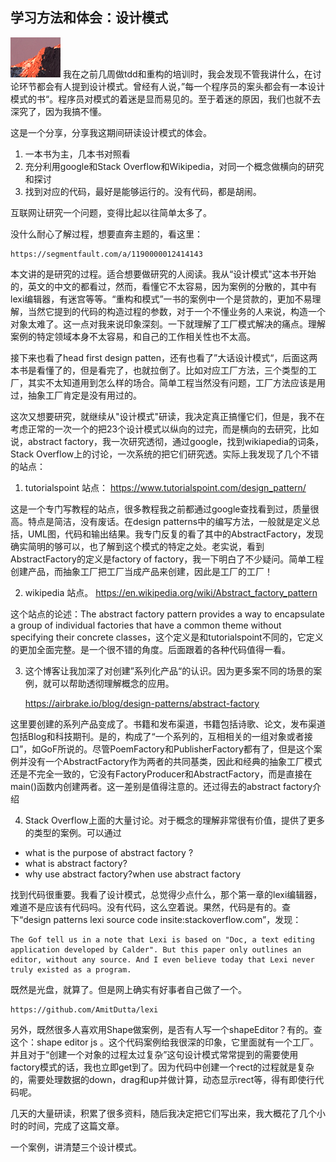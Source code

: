 ## 学习方法和体会：设计模式
![alt](img.png)
我在之前几周做tdd和重构的培训时，我会发现不管我讲什么，在讨论环节都会有人提到设计模式。曾经有人说，”每一个程序员的案头都会有一本设计模式的书“。程序员对模式的着迷是显而易见的。至于着迷的原因，我们也就不去深究了，因为我搞不懂。

这是一个分享，分享我这期间研读设计模式的体会。

1. 一本书为主，几本书对照看
2. 充分利用google和Stack Overflow和Wikipedia，对同一个概念做横向的研究和探讨
3. 找到对应的代码，最好是能够运行的。没有代码，都是胡闹。


互联网让研究一个问题，变得比起以往简单太多了。

没什么耐心了解过程，想要直奔主题的，看这里：

	https://segmentfault.com/a/1190000012414143 

本文讲的是研究的过程。适合想要做研究的人阅读。我从“设计模式"这本书开始的，英文的中文的都看过，然而，看懂它不太容易，因为案例的分散的，其中有lexi编辑器，有迷宫等等。“重构和模式”一书的案例中一个是贷款的，更加不易理解，当然它提到的代码的构造过程的参数，对于一个不懂业务的人来说，构造一个对象太难了。这一点对我来说印象深刻。一下就理解了工厂模式解决的痛点。理解案例的特定领域本身不太容易，和自己的工作相关性也不太高。

接下来也看了head first design patten，还有也看了”大话设计模式“，后面这两本书是看懂了的，但是看完了，也就拉倒了。比如对应工厂方法，三个类型的工厂，其实不太知道用到怎么样的场合。简单工程当然没有问题，工厂方法应该是用过，抽象工厂肯定是没有用过的。

这次又想要研究，就继续从"设计模式"研读，我决定真正搞懂它们，但是，我不在考虑正常的一次一个的把23个设计模式以纵向的过完，而是横向的去研究，比如说，abstract factory，我一次研究透彻，通过google，找到wikiapedia的词条，Stack Overflow上的讨论，一次系统的把它们研究透。实际上我发现了几个不错的站点：

1. tutorialspoint 站点： https://www.tutorialspoint.com/design_pattern/

这是一个专门写教程的站点，很多教程我之前都通过google查找看到过，质量很高。特点是简洁，没有废话。在design patterns中的编写方法，一般就是定义总括，UML图，代码和输出结果。我专门反复的看了其中的AbstractFactory，发现确实简明的够可以，也了解到这个模式的特定之处。老实说，看到AbstractFactory的定义是factory of factory，我一下明白了不少疑问。简单工程创建产品，而抽象工厂把工厂当成产品来创建，因此是工厂的工厂！

2. wikipedia  站点。 https://en.wikipedia.org/wiki/Abstract_factory_pattern


这个站点的论述：The abstract factory pattern provides a way to encapsulate a group of individual factories that have a common theme without specifying their concrete classes，这个定义是和tutorialspoint不同的，它定义的更加全面完整。是一个很不错的角度。后面跟着的各种代码值得一看。

3. 这个博客让我加深了对创建”系列化产品“的认识。因为更多案不同的场景的案例，就可以帮助透彻理解概念的应用。

 	https://airbrake.io/blog/design-patterns/abstract-factory

 这里要创建的系列产品变成了。书籍和发布渠道，书籍包括诗歌、论文，发布渠道包括Blog和科技期刊。是的，构成了“一个系列的，互相相关的一组对象或者接口”，如GoF所说的。尽管PoemFactory和PublisherFactory都有了，但是这个案例并没有一个AbstractFactory作为两者的共同基类，因此和经典的抽象工厂模式还是不完全一致的，它没有FactoryProducer和AbstractFactory，而是直接在main()函数内创建两者。这一差别是值得注意的。还过得去的abstract factory介绍 

4. Stack Overflow上面的大量讨论。对于概念的理解非常很有价值，提供了更多的类型的案例。可以通过

- what is the purpose of abstract factory ? 
- what is  abstract factory?
- why use abstract factory?when use abstract factory 

找到代码很重要。我看了设计模式，总觉得少点什么，那个第一章的lexi编辑器，难道不是应该有代码吗。没有代码，这么空着说。果然，代码是有的。查下“design patterns lexi source code insite:stackoverflow.com”，发现：

	The Gof tell us in a note that Lexi is based on "Doc, a text editing application developed by Calder". But this paper only outlines an editor, without any source. And I even believe today that Lexi never truly existed as a program.

既然是光盘，就算了。但是网上确实有好事者自己做了一个。

	https://github.com/AmitDutta/lexi

另外，既然很多人喜欢用Shape做案例，是否有人写一个shapeEditor？有的。查这个：shape editor js 。这个代码案例给我很深的印象，它里面就有一个工厂。并且对于“创建一个对象的过程太过复杂”这句设计模式常常提到的需要使用factory模式的话，我也立即get到了。因为代码中创建一个rect的过程就是复杂的，需要处理数据的down，drag和up并做计算，动态显示rect等，得有即使行代码呢。


几天的大量研读，积累了很多资料，随后我决定把它们写出来，我大概花了几个小时的时间，完成了这篇文章。

一个案例，讲清楚三个设计模式。